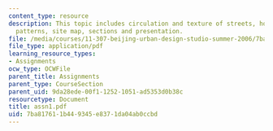```yaml
---
content_type: resource
description: This topic includes circulation and texture of streets, housing and living
  patterns, site map, sections and presentation.
file: /media/courses/11-307-beijing-urban-design-studio-summer-2006/7ba817611b449345e8371da04ab0ccbd_assn1.pdf
file_type: application/pdf
learning_resource_types:
- Assignments
ocw_type: OCWFile
parent_title: Assignments
parent_type: CourseSection
parent_uid: 9da28ede-00f1-1252-1051-ad5353d0b38c
resourcetype: Document
title: assn1.pdf
uid: 7ba81761-1b44-9345-e837-1da04ab0ccbd
---
```

